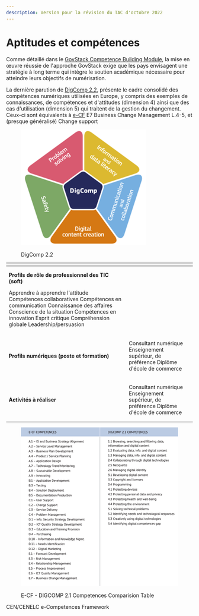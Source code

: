 ```yaml
---
description: Version pour la révision du TAC d'octobre 2022
---
```


# Aptitudes et compétences

Comme détaillé dans le [GovStack Competence Building Module](../../govstack-implementation-playbook/learning-and-exchange/capacity-development/academic-support-to-capacity-development.md), la mise en œuvre réussie de l'approche GovStack exige que les pays envisagent une stratégie à long terme qui intègre le soutien académique nécessaire pour atteindre leurs objectifs de numérisation.&#x20;

La dernière parution de [DigComp 2.2](https://publications.jrc.ec.europa.eu/repository/handle/JRC128415), présente le cadre consolidé des compétences numériques utilisées en Europe, y compris des exemples de connaissances, de compétences et d'attitudes (dimension 4) ainsi que des cas d'utilisation (dimension 5) qui traitent de la gestion du changement. Ceux-ci sont équivalents à [e-CF](../../govstack-implementation-playbook/learning-and-exchange/capacity-development/academic-support-to-capacity-development.md) E7 Business Change Management L.4-5, et (presque généralisé) Change support

<figure><img src="../../.gitbook/assets/Imagen4.png" alt=""><figcaption><p>DigComp 2.2</p></figcaption></figure>

<table data-view="cards"><thead><tr><th></th><th></th><th></th></tr></thead><tbody><tr><td><p><strong>Profils de rôle de professionnel des TIC (soft)</strong></p><p></p><p>Apprendre à apprendre l'attitude Compétences collaboratives Compétences en communication Connaissance des affaires Conscience de la situation Compétences en innovation Esprit critique Compréhension globale Leadership/persuasion</p></td><td></td><td></td></tr><tr><td><strong>Profils numériques (poste et formation)</strong></td><td><p></p><p>Consultant numérique Enseignement supérieur, de préférence Diplôme d'école de commerce</p><p></p></td><td></td></tr><tr><td><strong>Activités à réaliser</strong></td><td><p></p><p>Consultant numérique Enseignement supérieur, de préférence Diplôme d'école de commerce</p></td><td></td></tr></tbody></table>

<figure><img src="../../.gitbook/assets/Imagen5.png" alt=""><figcaption><p>E-CF - DIGCOMP 2.1 Competences Comparision Table</p></figcaption></figure>

CEN/CENELC e-Competences Framework

